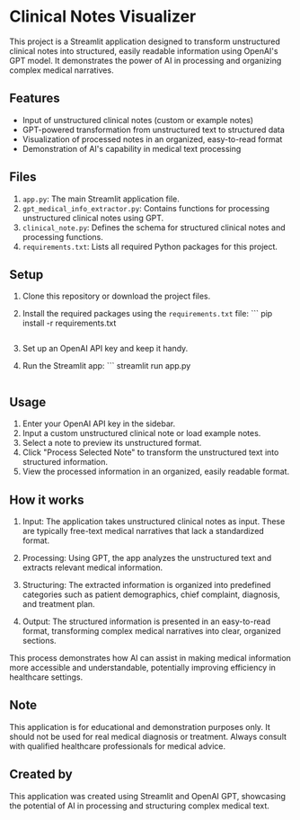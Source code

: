 # Clinical Notes Visualizer

This project is a Streamlit application designed to transform unstructured clinical notes into structured, easily readable information using OpenAI's GPT model. It demonstrates the power of AI in processing and organizing complex medical narratives.

## Features

- Input of unstructured clinical notes (custom or example notes)
- GPT-powered transformation from unstructured text to structured data
- Visualization of processed notes in an organized, easy-to-read format
- Demonstration of AI's capability in medical text processing

## Files

1. `app.py`: The main Streamlit application file.
2. `gpt_medical_info_extractor.py`: Contains functions for processing unstructured clinical notes using GPT.
3. `clinical_note.py`: Defines the schema for structured clinical notes and processing functions.
4. `requirements.txt`: Lists all required Python packages for this project.

## Setup

1. Clone this repository or download the project files.

2. Install the required packages using the `requirements.txt` file:   ```
   pip install -r requirements.txt
   ```

3. Set up an OpenAI API key and keep it handy.

4. Run the Streamlit app:   ```
   streamlit run app.py
   ```

## Usage

1. Enter your OpenAI API key in the sidebar.
2. Input a custom unstructured clinical note or load example notes.
3. Select a note to preview its unstructured format.
4. Click "Process Selected Note" to transform the unstructured text into structured information.
5. View the processed information in an organized, easily readable format.

## How it works

1. Input: The application takes unstructured clinical notes as input. These are typically free-text medical narratives that lack a standardized format.

2. Processing: Using GPT, the app analyzes the unstructured text and extracts relevant medical information.

3. Structuring: The extracted information is organized into predefined categories such as patient demographics, chief complaint, diagnosis, and treatment plan.

4. Output: The structured information is presented in an easy-to-read format, transforming complex medical narratives into clear, organized sections.

This process demonstrates how AI can assist in making medical information more accessible and understandable, potentially improving efficiency in healthcare settings.

## Note

This application is for educational and demonstration purposes only. It should not be used for real medical diagnosis or treatment. Always consult with qualified healthcare professionals for medical advice.

## Created by

This application was created using Streamlit and OpenAI GPT, showcasing the potential of AI in processing and structuring complex medical text.
